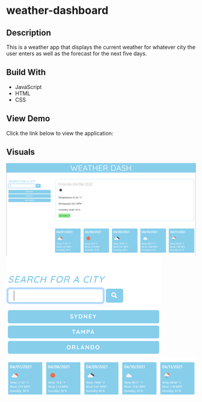 # weather-dashboard




## Description
This is a weather app that displays the current weather for whatever city the user enters as well as the forecast for the next five days. 

## Build With
* JavaScript
* HTML
* CSS

## View Demo
Click the link below to view the application:


## Visuals

![Visual 1](/assets/images/visual1.png)
![Visual 2](/assets/images/visual2.png)
![Visual 3](/assets/images/visual3.png)

